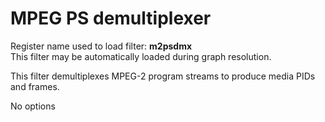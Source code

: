 <!-- automatically generated - do not edit, patch gpac/applications/gpac/gpac.c -->

# MPEG PS demultiplexer  
  
Register name used to load filter: __m2psdmx__  
This filter may be automatically loaded during graph resolution.  
  
This filter demultiplexes MPEG-2 program streams to produce media PIDs and frames.  
  
No options  
  
